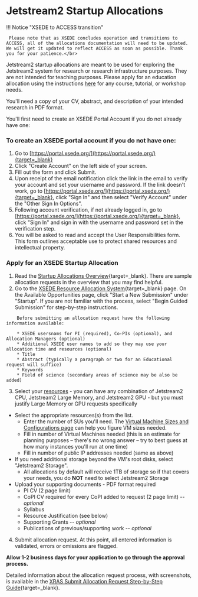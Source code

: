 # Jetstream2 Startup Allocations

!!! Notice "XSEDE to ACCESS transition"

     Please note that as XSEDE concludes operation and transitions to ACCESS, all of the allocations documentation will need to be updated. We will get it updated to reflect ACCESS as soon as possible. Thank you for your patience.</br>

Jetstream2 startup allocations are meant to be used for exploring the Jetstream2 system for research or research infrastructure purposes. They are not intended for teaching purposes. Please apply for an education allocation using the instructions [here](education.md) for any course, tutorial, or workshop needs.

You'll need a copy of your CV, abstract, and description of your intended research in PDF format.

You'll first need to create an XSEDE Portal Account if you do not already have one:

### To create an XSEDE portal account if you do not have one:
1. Go to [https://portal.xsede.org/](https://portal.xsede.org/){target=_blank}
2. Click "Create Account" on the left side of your screen.
3. Fill out the form and click Submit.
4. Upon receipt of the email notification click the link in the email to verify your account and set your username and password. If the link doesn't work, go to [https://portal.xsede.org/](https://portal.xsede.org/){target=_blank}, click "Sign In" and then select "Verify Account" under the "Other Sign In Options".
5. Following account verification, if not already logged in, go to [https://portal.xsede.org/](https://portal.xsede.org/){target=_blank}, click "Sign In" and sign in with the username and password set in the verification step.
6. You will be asked to read and accept the User Responsibilities form. This form outlines acceptable use to protect shared resources and intellectual property.

### Apply for an XSEDE Startup Allocation
1. Read the [Startup Allocations Overview](https://portal.xsede.org/allocations/startup){target=_blank}. There are sample allocation requests in the overview that you may find helpful.
2. Go to the [XSEDE Resource Allocation System](https://portal.xsede.org/submit-request){target=_blank} page. On the Available Opportunities page, click "Start a New Submission" under "Startup". If you are not familiar with the process, select "Begin Guided Submission" for step-by-step instructions.

````
    Before submitting an allocation request have the following information available:

    * XSEDE usersnams for PI (required), Co-PIs (optional), and Allocation Managers (optional)
    * Additional XSEDE user names to add so they may use your allocation time and resources (optional)
    * Title
    * Abstract (typically a paragraph or two for an Educational request will suffice)
    * Keywords
    * Field of science (secondary areas of science may be also be added)
````

3. Select your [resources](../general/resources.md) - you can have any combination of Jetstream2 CPU, Jetstream2 Large Memory, and Jetstream2 GPU - but you must justify Large Memory or GPU requests specifically

* Select the appropriate resources(s) from the list.
    * Enter the number of SUs you'll need. The [Virtual Machine Sizes and Configurations page](../general/vmsizes.md) can help you figure VM sizes needed.
    * Fill in number of Virtual Machines needed (this is an estimate for planning purposes – there's no wrong answer – try to best guess at how many instances you'll run at one time)
    * Fill in number of public IP addresses needed (same as above)
* If you need additional storage beyond the VM's root disks, select "Jetstream2 Storage".
    * All allocations by default will receive 1TB of storage so if that covers your needs, you do **NOT** need to select Jetstream2 Storage
* Upload your supporting documents - PDF format required
    * PI CV (2 page limit)
    * CoPI CV required for every CoPI added to request (2 page limit) -- *optional*
    * Syllabus
    * Resource Justification (see below)
    * Supporting Grants -- *optional*
    * Publications of previous/supporting work -- *optional*
4. Submit allocation request. At this point, all entered information is validated, errors or omissions are flagged.

**Allow 1-2 business days for your application to go through the approval process.**

Detailed information about the allocation request process, with screenshots, is available in the [XRAS Submit Allocation Request Step-by-Step Guide](https://portal.xsede.org/allocation-request-steps){target=_blank}.
